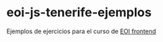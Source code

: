 # eoi-js-tenerife-ejemplos

Ejemplos de ejercicios para el curso de [EOI frontend](https://www.eoi.es/es/cursos/26214/curso-de-diseno-y-desarrollo-web-front-end-santa-cruz-de-tenerife)
